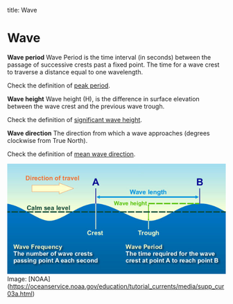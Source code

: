 title: Wave

# Wave

**Wave period**
Wave Period is the time interval (in seconds) between the passage of successive crests past a fixed point. The time for a wave crest to traverse a distance equal to one wavelength. 

Check the definition of [peak period](peak-period). 

**Wave height** 
Wave height (H), is the difference in surface elevation between the wave crest and the previous wave trough. 

Check the definition of [significant wave height](significant-wave-height). 

**Wave direction**
The direction from which a wave approaches (degrees clockwise from True North). 

Check the definition of [mean wave direction](mean-wave-direction).

![wave-noaa](https://github.com/metocean/glossary/blob/gh-pages/glossary/images/wave-noaa.jpg)
Image: [NOAA] (https://oceanservice.noaa.gov/education/tutorial_currents/media/supp_cur03a.html)
